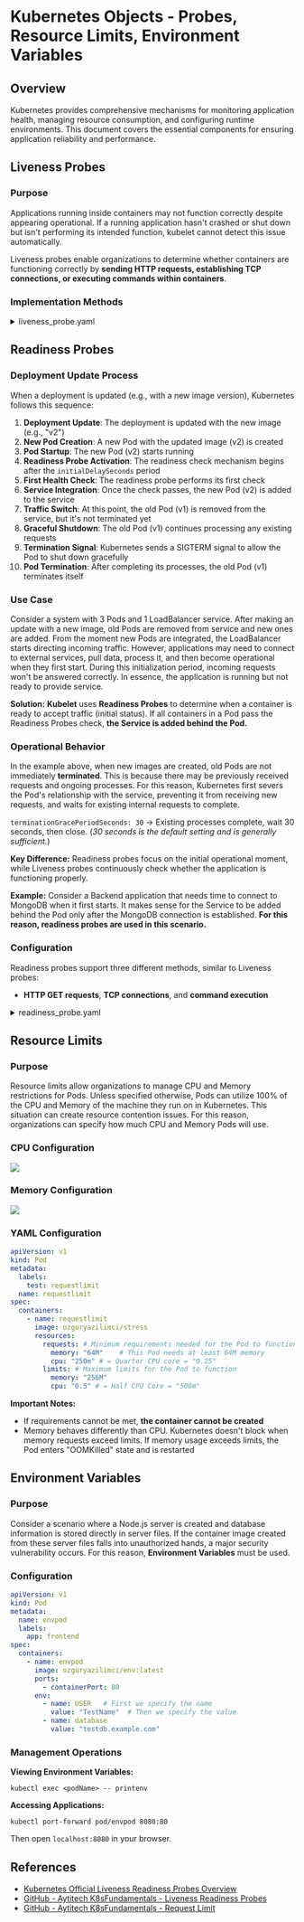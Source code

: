 # Kubernetes Objects - Probes, Resource Limits, Environment Variables

## Overview

Kubernetes provides comprehensive mechanisms for monitoring application health, managing resource consumption, and
configuring runtime environments. This document covers the essential components for ensuring application reliability and
performance.

## Liveness Probes

### Purpose

Applications running inside containers may not function correctly despite appearing operational. If a running
application hasn't crashed or shut down but isn't performing its intended function, kubelet cannot detect this issue
automatically.

Liveness probes enable organizations to determine whether containers are functioning correctly by **sending HTTP
requests, establishing TCP connections, or executing commands within containers**.

### Implementation Methods

<details>
<summary>liveness_probe.yaml</summary>

```yaml
# HTTP GET request example
# If it returns 200 or above, it's successful!
# If not, kubelet will restart the container
apiVersion: v1
kind: Pod
metadata:
  labels:
    test: liveness
  name: liveness-http
spec:
  containers:
    - name: liveness
      image: k8s.gcr.io/liveness
      args:
        - /server
      livenessProbe:
        httpGet: # We're sending a GET request
          path: /healthz # Path definition
          port: 8080 # Port definition
          httpHeaders: # Optional headers for the GET request
            - name: Custom-Header
              value: Awesome
        initialDelaySeconds: 3 # The application may not start immediately,
        # send the request after x seconds of running
        periodSeconds: 3 # How frequently this request will be sent
        # (health check is performed continuously)
---
# Command execution example
# If exit code -1 is received, the container is restarted
apiVersion: v1
kind: Pod
metadata:
  labels:
    test: liveness
  name: liveness-exec
spec:
  containers:
    - name: liveness
      image: k8s.gcr.io/busybox
      args:
        - /bin/sh
        - -c
        - touch /tmp/healthy; sleep 30; rm -rf /tmp/healthy; sleep 600
      livenessProbe:
        exec: # Command is executed
          command:
            - cat
            - /tmp/healthy
        initialDelaySeconds: 5
        periodSeconds: 5
---
# TCP connection example
# If successful, it continues; otherwise, the container is restarted
apiVersion: v1
kind: Pod
metadata:
  name: goproxy
  labels:
    app: goproxy
spec:
  containers:
    - name: goproxy
      image: k8s.gcr.io/goproxy:0.1
      ports:
        - containerPort: 8080
      livenessProbe: # TCP connection is created
        tcpSocket:
          port: 8080
        initialDelaySeconds: 15
        periodSeconds: 20
```

</details>

## Readiness Probes

### Deployment Update Process

When a deployment is updated (e.g., with a new image version), Kubernetes follows this sequence:

1. **Deployment Update**: The deployment is updated with the new image (e.g., "v2")
2. **New Pod Creation**: A new Pod with the updated image (v2) is created
3. **Pod Startup**: The new Pod (v2) starts running
4. **Readiness Probe Activation**: The readiness check mechanism begins after the `initialDelaySeconds` period
5. **First Health Check**: The readiness probe performs its first check
6. **Service Integration**: Once the check passes, the new Pod (v2) is added to the service
7. **Traffic Switch**: At this point, the old Pod (v1) is removed from the service, but it's not terminated yet
8. **Graceful Shutdown**: The old Pod (v1) continues processing any existing requests
9. **Termination Signal**: Kubernetes sends a SIGTERM signal to allow the Pod to shut down gracefully
10. **Pod Termination**: After completing its processes, the old Pod (v1) terminates itself

### Use Case

Consider a system with 3 Pods and 1 LoadBalancer service. After making an update with a new image, old Pods are removed
from service and new ones are added. From the moment new Pods are integrated, the LoadBalancer starts directing incoming
traffic. However, applications may need to connect to external services, pull data, process it, and then become
operational when they first start. During this initialization period, incoming requests won't be answered correctly. In
essence, the application is running but not ready to provide service.

**Solution:** **Kubelet** uses **Readiness Probes** to determine when a container is ready to accept traffic (initial
status). If all containers in a Pod pass the Readiness Probes check, **the Service is added behind the Pod.**

### Operational Behavior

In the example above, when new images are created, old Pods are not immediately **terminated**. This is because there
may be previously received requests and ongoing processes. For this reason, Kubernetes first severs the Pod's
relationship with the service, preventing it from receiving new requests, and waits for existing internal requests to
complete.

`terminationGracePeriodSeconds: 30` → Existing processes complete, wait 30 seconds, then close. (_30 seconds is the
default setting and is generally sufficient._)

**Key Difference:** Readiness probes focus on the initial operational moment, while Liveness probes continuously check
whether the application is functioning properly.

**Example:** Consider a Backend application that needs time to connect to MongoDB when it first starts. It makes sense
for the Service to be added behind the Pod only after the MongoDB connection is established. **For this reason,
readiness probes are used in this scenario.**

### Configuration

Readiness probes support three different methods, similar to Liveness probes:

* **HTTP GET requests**, **TCP connections**, and **command execution**

<details>
<summary>readiness_probe.yaml</summary>

```yaml
apiVersion: apps/v1
kind: Deployment
metadata:
  name: frontend
  labels:
    team: development
spec:
  replicas: 3
  selector:
    matchLabels:
      app: frontend
  template:
    metadata:
      labels:
        app: frontend
    spec:
      containers:
        - name: frontend
          image: ozguryazilimci/k8s:blue
          ports:
            - containerPort: 80
          livenessProbe:
            httpGet:
              path: /healthcheck
              port: 80
            initialDelaySeconds: 5
            periodSeconds: 5
          readinessProbe:
            httpGet:
              path: /ready    # A request is sent to this endpoint; if it returns OK, the application is ready
              port: 80
            initialDelaySeconds: 20 # First check is made after 20 seconds delay from startup
            periodSeconds: 3 # Continues trying every 3 seconds
            terminationGracePeriodSeconds: 50 # Explanation provided above
---
apiVersion: v1
kind: Service
metadata:
  name: frontend
spec:
  selector:
    app: frontend
  ports:
    - protocol: TCP
      port: 80
      targetPort: 80
```

</details>

## Resource Limits

### Purpose

Resource limits allow organizations to manage CPU and Memory restrictions for Pods. Unless specified otherwise, Pods can
utilize 100% of the CPU and Memory of the machine they run on in Kubernetes. This situation can create resource
contention issues. For this reason, organizations can specify how much CPU and Memory Pods will use.

### CPU Configuration

![](<../images/kubernetes_resource_cpu.png>)

### Memory Configuration

![](../images/kubernetes_memory.png)

### YAML Configuration

```yaml
apiVersion: v1
kind: Pod
metadata:
  labels:
    test: requestlimit
  name: requestlimit
spec:
  containers:
    - name: requestlimit
      image: ozguryazilimci/stress
      resources:
        requests: # Minimum requirements needed for the Pod to function
          memory: "64M"    # This Pod needs at least 64M memory
          cpu: "250m" # = Quarter CPU core = "0.25"
        limits: # Maximum limits for the Pod to function
          memory: "256M"
          cpu: "0.5" # = Half CPU Core = "500m"
```

**Important Notes:**

* If requirements cannot be met, **the container cannot be created**
* Memory behaves differently than CPU. Kubernetes doesn't block when memory requests exceed limits. If memory usage
  exceeds limits, the Pod enters "OOMKilled" state and is restarted

## Environment Variables

### Purpose

Consider a scenario where a Node.js server is created and database information is stored directly in server files. If
the container image created from these server files falls into unauthorized hands, a major security vulnerability
occurs. For this reason, **Environment Variables** must be used.

### Configuration

```yaml
apiVersion: v1
kind: Pod
metadata:
  name: envpod
  labels:
    app: frontend
spec:
  containers:
    - name: envpod
      image: ozguryazilimci/env:latest
      ports:
        - containerPort: 80
      env:
        - name: USER   # First we specify the name
          value: "TestName"  # Then we specify the value
        - name: database
          value: "testdb.example.com"
```

### Management Operations

**Viewing Environment Variables:**

```shell
kubectl exec <podName> -- printenv
```

**Accessing Applications:**

```shell
kubectl port-forward pod/envpod 8080:80
```

Then open `localhost:8080` in your browser.

## References

- [Kubernetes Official Liveness Readiness Probes Overview](https://kubernetes.io/docs/tasks/configure-pod-container/configure-liveness-readiness-startup-probes/)
- [GitHub - Aytitech K8sFundamentals - Liveness Readiness Probes](https://github.com/aytitech/k8sfundamentals/tree/main/liveready)
- [GitHub - Aytitech K8sFundamentals - Request Limit](https://github.com/aytitech/k8sfundamentals/tree/main/requestlimit)
